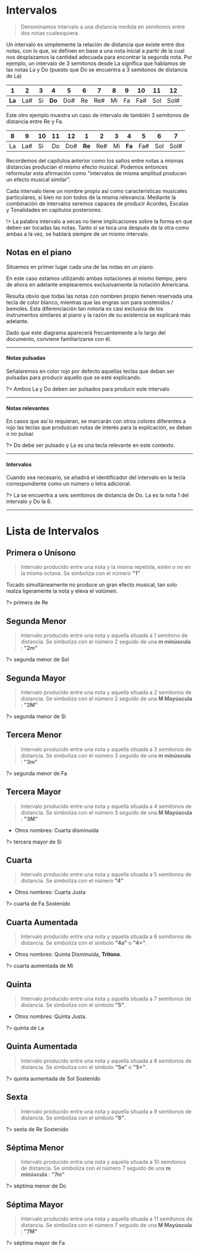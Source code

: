 <h1> Intervalos </h1>

> Denominamos intervalo a una distancia medida en semitonos entre dos notas cualesquiera.

Un intervalo es simplemente la relación de distancia que existe entre dos notas, con lo que, se definen en base a una nota inicial a partir de la cual nos desplazamos la cantidad adecuada para encontrar la segunda nota. Por ejemplo, un intervalo de 3 semitonos desde La significa que hablamos de las notas La y Do (puesto que Do se encuentra a 3 semitonos de distancia de La)

| 1 | 2 | 3 | 4 | 5 | 6 | 7 | 8 | 9 | 10 | 11 | 12 |
| - |-   |-  |-  |-   |-  |-  |-  |-  |-   |-  |-   |
| **La** | La# | Si | **Do** | Do# | Re | Re# | Mi | Fa| Fa# | Sol | Sol# |

Este otro ejemplo muestra un caso de intervalo de también 3 semitonos de distancia entre Re y Fa.

| 8 | 9 | 10 | 11 | 12 | 1 | 2 | 3 | 4 | 5 | 6 | 7 |
| - |-   |-  |-  |-   |-  |-  |-  |-  |-   |-  |-
| La | La# | Si | Do | Do# |**Re** | Re# | Mi | **Fa** | Fa# | Sol | Sol#

Recordemos del capítuloa anterior como los saltos entre notas a mismas distancias producían el mismo efecto musical. Podemos entonces reformular esta afirmación como "intervalos de misma amplitud producen un efecto musical similar".

Cada intervalo tiene un nombre propio así como características
musicales particulares, si bien no son todos de la misma relevancia. Mediante la combinación de intervalos seremos capaces de producir Acordes, Escalas y Tonalidades en capítulos posteriores.

!> La palabra intervalo a secas no tiene implicaciones sobre la forma en que deben ser tocadas las notas. Tanto si se toca una después de la otra como ambas a la vez, se hablará siempre de un mismo intervalo.

<h2 id="notas_piano"> Notas en el piano </h2>

Situemos en primer lugar cada una de las notas en un piano.

<div id ="piano_1" class="piano_container">
</div>

En este caso estamos utilizando ambas notaciones al mismo tiempo, pero de ahora en adelante emplearemos exclusivamente la
notación Americana.

Resulta obvio que todas las notas con nombren propio tienen reservada una
tecla de color blanco, mientras que las engras son para sostenidos / bemoles.
Esta diferenciación tan notoria es casi exclusiva de los instrumentos similares
al piano y la razón de su existencia se explicará más adelante.

Dado que este diagrama aparecerá frecuentemente a lo largo del documento, conviene familiarizarse con él.

---

<h4> Notas pulsadas </h4>

Señalaremos en color rojo por defecto aquellas teclas que deban ser pulsadas para producir aquello que se esté explicando.

<div id ="piano_tutorial_1" class="piano_container">
</div>

?> Ambos La y Do deben ser pulsados para producir este intervalo

---

<h4> Notas relevantes </h4>
En casos que así lo requieran, se marcarán con otros colores diferentes a rojo
las teclas que produzcan notas de interés para la explicación, se deban o no pulsar.

<div id ="piano_tutorial_2" class="piano_container">
</div>

?> Do debe ser pulsado y La es una tecla relevante en este contexto.

---

<h4> Intervalos </h4>
Cuando sea necesario, se añadirá el identificador del intervalo en la tecla correspondiente como un número o letra adicional.

<div id ="piano_tutorial_3" class="piano_container">
</div>

?> La se encuentra a seis semitonos de distancia de Do. La es la nota 1 del intervalo y Do la 6.

---

<h1 id="lista_intervalos"> Lista de Intervalos </h1>

<h2> Primera o Unísono </h2>

> Intervalo producido entre una nota y la misma repetida, estén o no en la misma octava. Se simboliza con el número **"1"**

Tocado simultáneamente no produce un gran efecto musical, tan solo realza ligeramente la nota y eleva el volúmen.

<div id ="piano_2" class="piano_container">
</div>

?> primera de Re

<h2> Segunda Menor </h2>

> Intervalo producido entre una nota y aquella situada a 1 semitono de distancia. Se simboliza con el número 2 seguido de una **m minúscula** : **"2m"**

<div id ="piano_3" class="piano_container">
</div>

?> segunda menor de Sol

<h2> Segunda Mayor </h2>

> Intervalo producido entre una nota y aquella situada a 2 semitonos de distancia. Se simboliza con el número 2 seguido de una **M Mayúscula** : **"2M"**

<div id ="piano_4" class="piano_container">
</div>

?> segunda menor de Si

<h2> Tercera Menor </h2>

> Intervalo producido entre una nota y aquella situada a 3 semitonos de distancia. Se simboliza con el número 3 seguido de una **m minúscula** : **"3m"**

<div id ="piano_5" class="piano_container">
</div>

?> segunda menor de Fa

<h2> Tercera Mayor </h2>

> Intervalo producido entre una nota y aquella situada a 4 semitonos de distancia. Se simboliza con el número 3 seguido de una **M Mayúscula** : **"3M"**

- Otros nombres: Cuarta disminuida

<div id ="piano_6" class="piano_container">
</div>

?> tercera mayor de Si

<h2> Cuarta</h2>

> Intervalo producido entre una nota y aquella situada a 5 semitonos de distancia. Se simboliza con el número **"4"**

- Otros nombres: Cuarta Justa

<div id ="piano_7" class="piano_container">
</div>

?> cuarta de Fa Sostenido


<h2> Cuarta Aumentada</h2>

> Intervalo producido entre una nota y aquella situada a 6 semitonos de distancia. Se simboliza con el símbolo **"4a"** o **"4+"**.

- Otros nombres: Quinta Disminuida, **Tritono**.

<div id ="piano_8" class="piano_container">
</div>

?> cuarta aumentada de Mi


<h2> Quinta </h2>

> Intervalo producido entre una nota y aquella situada a 7 semitonos de distancia. Se simboliza con el símbolo **"5"**.

- Otros nombres: Quinta Justa.

<div id ="piano_9" class="piano_container">
</div>

?> quinta de La


<h2> Quinta Aumentada </h2>

> Intervalo producido entre una nota y aquella situada a 8 semitonos de distancia. Se simboliza con el símbolo **"5a"** o **"5+"**.

<div id ="piano_10" class="piano_container">
</div>

?> quinta aumentada de Sol Sostenido


<h2> Sexta </h2>

> Intervalo producido entre una nota y aquella situada a 9 semitonos de distancia. Se simboliza con el símbolo **"6"**.

<div id ="piano_11" class="piano_container">
</div>

?> sexta de Re Sostenido


<h2> Séptima Menor </h2>

> Intervalo producido entre una nota y aquella situada a 10 semitonos de distancia. Se simboliza con el número 7 seguido de una **m minúscula** : **"7m"**

<div id ="piano_12" class="piano_container">
</div>

?> séptima menor de Do


<h2> Séptima Mayor </h2>

> Intervalo producido entre una nota y aquella situada a 11 semitonos de distancia. Se simboliza con el número 7 seguido de una **M Mayúscula** : **"7M"**

<div id ="piano_13" class="piano_container">
</div>

?> séptima mayor de Fa



<link rel="stylesheet" href="PianoGenerator/style.css">
<script>
piano({
    tag: "piano_1",
    octaves: 1,
    names: "all",
    tonic: "E",
    relevant: {
        "C"  : { text: "Do" },
        "C#" : { text: "Do#" },
        "D"  : { text: "Re" },
        "D#" : { text: "Re#" },
        "E"  : { text: "Mi" },
        "F"  : { text: "Fa" },
        "F#" : { text: "Fa#" },
        "G"  : { text: "Sol" },
        "G#" : { text: "Sol#" },
        "A"  : { text: "La" },
        "A#" : { text: "La#" },
        "B"  : { text: "Si" }
    }
});
piano({
    tag: "piano_2",
    octaves: 2,
    names: "all",
    number: "pressed",
    tonic: "D",
    pressed: ["D", "D"],
});
piano({
    tag: "piano_3",
    octaves: 2,
    names: "all",
    number: "pressed",
    tonic: "G",
    pressed: ["G", "G#"],
});
piano({
    tag: "piano_4",
    octaves: 2,
    names: "all",
    number: "pressed",
    tonic: "B",
    pressed: ["B", "C#"],
});
piano({
    tag: "piano_5",
    octaves: 2,
    names: "all",
    number: "pressed",
    tonic: "F",
    pressed: ["F", "G#"],
});
piano({
    tag: "piano_6",
    octaves: 2,
    names: "all",
    number: "pressed",
    tonic: "B",
    pressed: ["B", "D#"],
});
piano({
    tag: "piano_7",
    octaves: 2,
    names: "all",
    number: "pressed",
    tonic: "F#",
    pressed: ["F#", "B"],
});
piano({
    tag: "piano_8",
    octaves: 2,
    names: "all",
    number: "pressed",
    tonic: "E",
    pressed: ["E", "A#"],
});
piano({
    tag: "piano_9",
    octaves: 2,
    names: "all",
    number: "pressed",
    tonic: "A",
    pressed: ["A", "E"],
});
piano({
    tag: "piano_10",
    octaves: 2,
    names: "all",
    number: "pressed",
    tonic: "G#",
    pressed: ["G#", "E"],
});
piano({
    tag: "piano_11",
    octaves: 2,
    names: "all",
    number: "pressed",
    tonic: "D#",
    pressed: ["D#", "C"],
});
piano({
    tag: "piano_12",
    octaves: 2,
    names: "all",
    number: "pressed",
    tonic: "C",
    pressed: ["C", "A#"],
});
piano({
    tag: "piano_13",
    octaves: 2,
    names: "all",
    number: "pressed",
    tonic: "F",
    pressed: ["F", "E"],
});
piano({
    tag: "piano_tutorial_1",
    octaves: 1,
    names: "all",
    tonic: "C",
    pressed: ["C", "A"],
});
piano({
    tag: "piano_tutorial_2",
    octaves: 1,
    names: "all",
    tonic: "C",
    pressed: ["C"],
    relevant: {
        "A" : {
            color: "Magenta"
        }
    }
});
piano({
    tag: "piano_tutorial_3",
    octaves: 1,
    number: "pressed",
    names: "all",
    tonic: "C",
    pressed: ["C"],
    relevant: {
        "A" : {
            color: "Magenta",
            text: "6"
        }
    }
});
</script>